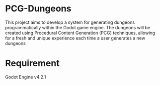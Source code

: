 # PCG-Dungeons
This project aims to develop a system for generating dungeons programmatically within the Godot game engine. The dungeons will be created using Procedural Content Generation (PCG) techniques, allowing for a fresh and unique experience each time a user generates a new dungeons



# **Requirement**
Godot Engine v4.2.1
